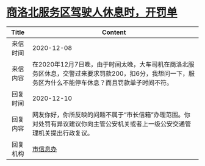 # <a href="http://www.shangluo.gov.cn/zmhd/ldxxxx.jsp?urltype=leadermail.LeaderMailContentUrl&wbtreeid=1112&leadermailid=6687">商洛北服务区驾驶人休息时，开罚单</a>
|Title|Content|
|:---:|---|
|来信时间|2020-12-08|
|来信内容|在2020年12月7日晚，由于时间太晚，大车司机在商洛北服务区休息，交警过来要求罚款200，扣6分，我想问一下，服务区为什么不能停车休息？而且罚款单子时间不符。|
|回复时间|2020-12-10|
|回复内容|网友你好，你所反映的问题不属于“市长信箱”办理范围。你对处罚有异议建议你向主管公安机关或者上一级公安交通管理机关提出行政复议。|
|回复机构|<a href="../../categories/agencies/市信息办.md">市信息办</a>|